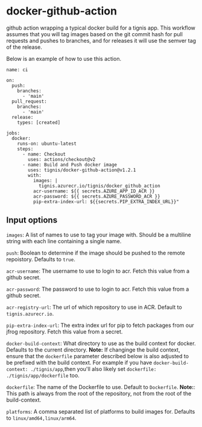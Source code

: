 # docker-github-action
github action wrapping a typical docker build for a tignis app. This workflow assumes that you will
tag images based on the git commit hash for pull requests and pushes to branches, and for releases
it will use the semver tag of the release.

Below is an example of how to use this action.
```
name: ci

on:
  push:
    branches:
      - 'main'
  pull_request:
    branches:
      - 'main'
  release:
    types: [created]

jobs:
  docker:
    runs-on: ubuntu-latest
    steps:
      - name: Checkout
        uses: actions/checkout@v2
      - name: Build and Push docker image
        uses: tignis/docker-github-action@v1.2.1
        with:
          images: |
            tignis.azurecr.io/tignis/docker_github_action
          acr-username: ${{ secrets.AZURE_APP_ID_ACR }}
          acr-password: ${{ secrets.AZURE_PASSWORD_ACR }}
          pip-extra-index-url: ${{secrets.PIP_EXTRA_INDEX_URL}}"

```

## Input options

`images`: A list of names to use to tag your image with. Should be a multiline string with each line containing a single name.

`push`: Boolean to determine if the image should be pushed to the remote repoistory. Defaults to `true`.

`acr-username`: The username to use to login to acr. Fetch this value from a github secret.

`acr-password`: The password to use to login to acr. Fetch this value from a github secret.

`acr-registry-url`: The url of which repository to use in ACR. Default to `tignis.azurecr.io`.

`pip-extra-index-url`: The extra index url for pip to fetch packages from our jfrog repository. Fetch this value from a secret.

`docker-build-context`: What directory to use as the build context for docker. Defaults to the current directory.
**Note:** If changinge the build context, ensure that the `dockerfile` parameter described below is also adjusted to be prefixed
with the build context. For example if you have `docker-build-context: ./tignis/app`,then you'll also likely set 
`dockerfile: ./tignis/app/dockerfile` too.

`dockerfile`: The name of the Dockerfile to use. Default to `Dockerfile`.
**Note:**: This path is always from the root of the repository, not from the root of the build-context.

`platforms`: A comma separated list of platforms to build images for. Defaults to `linux/amd64,linux/arm64`.
